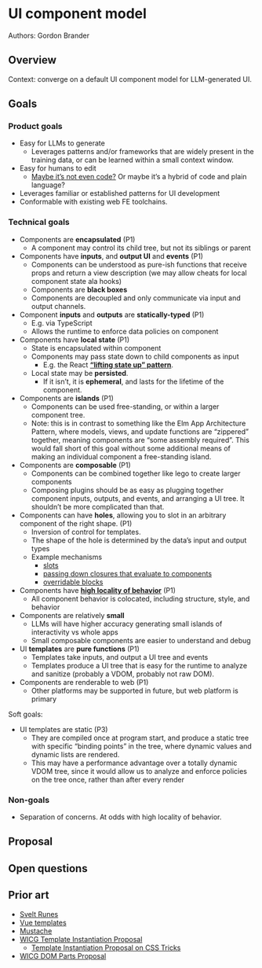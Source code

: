 # UI component model

Authors: Gordon Brander

## Overview

Context: converge on a default UI component model for LLM-generated UI.

## Goals

### Product goals

- Easy for LLMs to generate
    - Leverages patterns and/or frameworks that are widely present in the training data, or can be learned within a small context window.
- Easy for humans to edit
    - [Maybe it’s not even code?](https://x.com/threepointone/status/1792930000766677034) Or maybe it’s a hybrid of code and plain language?
- Leverages familiar or established patterns for UI development
- Conformable with existing web FE toolchains.

### Technical goals

- Components are **encapsulated** (P1)
    - A component may control its child tree, but not its siblings or parent
- Components have **inputs**, and **output UI** and **events** (P1)
    - Components can be understood as pure-ish functions that receive props and return a view description (we may allow cheats for local component state ala hooks)
    - Components are **black boxes**
    - Components are decoupled and only communicate via input and output channels.
- Component **inputs** and **outputs** are **statically-typed** (P1)
    - E.g. via TypeScript
    - Allows the runtime to enforce data policies on component
- Components have **local state** (P1)
    - State is encapsulated within component
    - Components may pass state down to child components as input
        - E.g. the React **[“lifting state up” pattern](https://legacy.reactjs.org/docs/lifting-state-up.html)**.
    - Local state may be **persisted**.
        - If it isn’t, it is **ephemeral**, and lasts for the lifetime of the component.
- Components are **islands** (P1)
    - Components can be used free-standing, or within a larger component tree.
    - Note: this is in contrast to something like the Elm App Architecture Pattern, where models, views, and update functions are “zippered” together, meaning components are “some assembly required”. This would fall short of this goal without some additional means of making an individual component a free-standing island.
- Components are **composable** (P1)
    - Components can be combined together like lego to create larger components
    - Composing plugins should be as easy as plugging together component inputs, outputs, and events, and arranging a UI tree. It shouldn’t be more complicated than that.
- Components can have **holes**, allowing you to slot in an arbitrary component of the right shape. (P1)
    - Inversion of control for templates.
    - The shape of the hole is determined by the data’s input and output types
    - Example mechanisms
        - [slots](https://developer.mozilla.org/en-US/docs/Web/API/Web_components/Using_templates_and_slots)
        - [passing down closures that evaluate to components](https://swiftwithmajid.com/2019/11/06/the-power-of-closures-in-swiftui/) 
        - [overridable blocks](https://mustache.github.io/mustache.5.html#Blocks)
- Components have **[high locality of behavior](https://github.com/gordonbrander/generative-ui-playbook?tab=readme-ov-file#llms-work-best-with-high-locality)** (P1)
    - All component behavior is colocated, including structure, style, and behavior
- Components are relatively **small**
    - LLMs will have higher accuracy generating small islands of interactivity vs whole apps
    - Small composable components are easier to understand and debug
- UI **templates** are **pure functions** (P1)
    - Templates take inputs, and output a UI tree and events
    - Templates produce a UI tree that is easy for the runtime to analyze and sanitize (probably a VDOM, probably not raw DOM).
- Components are renderable to web (P1)
    - Other platforms may be supported in future, but web platform is primary

Soft goals:

- UI templates are static (P3)
    - They are compiled once at program start, and produce a static tree with specific “binding points” in the tree, where dynamic values and dynamic lists are rendered.
    - This may have a performance advantage over a totally dynamic VDOM tree, since it would allow us to analyze and enforce policies on the tree once, rather than after every render

### Non-goals

- Separation of concerns. At odds with high locality of behavior.

## Proposal



## Open questions

## Prior art

- [Svelt Runes](https://svelte.dev/blog/runes)
- [Vue templates](https://vuejs.org/examples/#hello-world)
- [Mustache](https://mustache.github.io/mustache.5.html)
- [WICG Template Instantiation Proposal](https://github.com/WICG/webcomponents/blob/gh-pages/proposals/Template-Instantiation.md)
    - [Template Instantiation Proposal on CSS Tricks](https://css-tricks.com/apples-proposal-html-template-instantiation/)
- [WICG DOM Parts Proposal](https://github.com/WICG/webcomponents/blob/gh-pages/proposals/DOM-Parts.md)